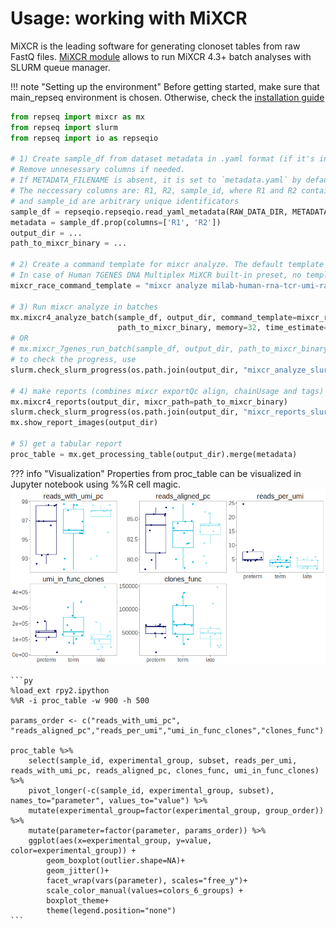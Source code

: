 # Usage: working with MiXCR

MiXCR is the leading software for generating clonoset tables from raw FastQ files. [MiXCR module](functions.md#mixcr) allows to run MiXCR 4.3+ batch analyses with SLURM queue manager.

!!! note "Setting up the environment"
    Before getting started, make sure that main_repseq environment is chosen. Otherwise, check the [installation guide](installation.md)

``` py
from repseq import mixcr as mx
from repseq import slurm
from repseq import io as repseqio

# 1) Create sample_df from dataset metadata in .yaml format (if it's in a tabular format, use external libraries such as Pandas). 
# Remove unnesessary columns if needed.
# If METADATA_FILENAME is absent, it is set to `metadata.yaml` by default. If your dataset does not have metadata, create the dataframe manually. 
# The neccessary columns are: R1, R2, sample_id, where R1 and R2 contain paths (using full paths is advised) to respective raw files, 
# and sample_id are arbitrary unique identificators
sample_df = repseqio.repseqio.read_yaml_metadata(RAW_DATA_DIR, METADATA_FILENAME)
metadata = sample_df.prop(columns=['R1', 'R2'])
output_dir = ...
path_to_mixcr_binary = ...

# 2) Create a command template for mixcr analyze. The default template is `mixcr analyze milab-human-rna-tcr-umi-multiplex -f r1 r2 output_prefix`. 
# In case of Human 7GENES DNA Multiplex MiXCR built-in preset, no template is needed.
mixcr_race_command_template = "mixcr analyze milab-human-rna-tcr-umi-race -f r1 r2 output_prefix"

# 3) Run mixcr analyze in batches
mx.mixcr4_analyze_batch(sample_df, output_dir, command_template=mixcr_race_command_template,
                        path_to_mixcr_binary, memory=32, time_estimate=1.5)
# OR 
# mx.mixcr_7genes_run_batch(sample_df, output_dir, path_to_mixcr_binary, memory=32, time_estimate=1.5)
# to check the progress, use
slurm.check_slurm_progress(os.path.join(output_dir, "mixcr_analyze_slurm_batch.log"), loop=True)

# 4) make reports (combines mixcr exportQc align, chainUsage and tags) and get report images
mx.mixcr4_reports(output_dir, mixcr_path=path_to_mixcr_binary)
slurm.check_slurm_progress(os.path.join(output_dir, "mixcr_reports_slurm_batch.log"), loop=True
mx.show_report_images(output_dir)

# 5) get a tabular report
proc_table = mx.get_processing_table(output_dir).merge(metadata)
```

??? info "Visualization"
    Properties from proc_table can be visualized in Jupyter notebook using %%R cell magic. 
    ![proc_table](images_docs/proc_table.png)
    
    ```py
    %load_ext rpy2.ipython
    %%R -i proc_table -w 900 -h 500

    params_order <- c("reads_with_umi_pc", "reads_aligned_pc","reads_per_umi","umi_in_func_clones","clones_func")

    proc_table %>%
        select(sample_id, experimental_group, subset, reads_per_umi, reads_with_umi_pc, reads_aligned_pc, clones_func, umi_in_func_clones) %>%
        pivot_longer(-c(sample_id, experimental_group, subset), names_to="parameter", values_to="value") %>%
        mutate(experimental_group=factor(experimental_group, group_order)) %>%
        mutate(parameter=factor(parameter, params_order)) %>%
        ggplot(aes(x=experimental_group, y=value, color=experimental_group)) +
            geom_boxplot(outlier.shape=NA)+
            geom_jitter()+
            facet_wrap(vars(parameter), scales="free_y")+
            scale_color_manual(values=colors_6_groups) + 
            boxplot_theme+
            theme(legend.position="none")
    ```
